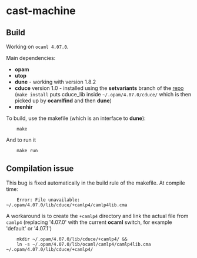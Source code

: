 # cast-machine

## Build

Working on `ocaml 4.07.0`.

Main dependencies: 
- **opam**
- **utop**
- **dune** - working with version 1.8.2
- **cduce** version 1.0 - installed using the **setvariants** branch of the [repo](https://gitlab.math.univ-paris-diderot.fr/cduce/cduce) (`make install` puts cduce_lib inside `~/.opam/4.07.0/cduce/` which is then picked up by **ocamlfind** and then **dune**)
- **menhir**

To build, use the makefile (which is an interface to **dune**):
```
    make
```
And to run it
```
    make run
```


## Compilation issue

This bug is fixed automatically in the build rule of the makefile.
At compile time:
```
    Error: File unavailable: ~/.opam/4.07.0/lib/cduce/+camlp4/camlp4lib.cma
```
A workaround is to create the `+camlp4` directory and link the actual file from `camlp4`
(replacing '4.07.0' with the current **ocaml** switch, for example 'default' or '4.07.1')
```
    mkdir ~/.opam/4.07.0/lib/cduce/+camlp4/ &&
    ln -s ~/.opam/4.07.0/lib/ocaml/camlp4/camlp4lib.cma ~/.opam/4.07.0/lib/cduce/+camlp4/
```

